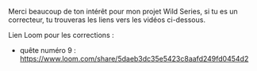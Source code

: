 Merci beaucoup de ton intérêt pour mon projet Wild Series, si tu es un correcteur, tu trouveras les liens vers les vidéos ci-dessous.

Lien Loom pour les corrections :
- quête numéro 9 : https://www.loom.com/share/5daeb3dc35e5423c8aafd249fd0454d2